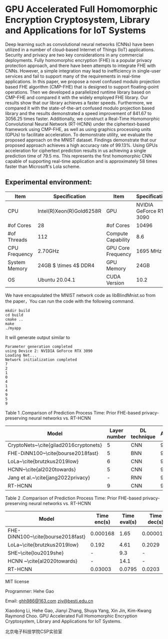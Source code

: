 # GPU Accelerated Full Homomorphic Encryption Cryptosystem, Library and Applications for IoT Systems

Deep learning such as convolutional neural networks (CNNs) have been utilized in a number of cloud-based Internet of Things (IoT) applications. Security and privacy are two key considerations in any commercial deployments. Fully homomorphic encryption (FHE) is a popular privacy protection approach, and there have been attempts to integrate FHE with CNNs. However, a simple integration may lead to inefficiency in single-user services and fail to support many of the requirements in real-time applications. In this paper, we propose a novel confused modulo projection based FHE algorithm (CMP-FHE) that is designed to support floating-point operations. Then we developed a parallelized runtime library based on CMP-FHE and compared it with the widely employed FHE library. Our results show that our library achieves a faster speeds. Furthermore, we compared it with the state-of-the-art confused modulo projection based library and the results demonstrated a speed improvement of 841.67 to 3056.25 times faster.
Additionally, we construct a Real-Time Homomorphic Convolutional Neural Network (RT-HCNN) under the ciphertext-based framework using CMP-FHE, as well as using graphics processing units (GPUs) to facilitate acceleration. To demonstrate utility, we evaluate the proposed approach on the MNIST dataset. Findings demonstrate that our proposed approach achieves a high accuracy rate of 99.13$\%$. Using GPUs acceleration for ciphertext prediction results in us achieving a single prediction time of 79.5 ms. This represents the first homomorphic CNN capable of supporting real-time application and is approximately 58 times faster than Microsoft's Lola scheme.

## Experimental environment:

| Item          | Specification            | Item               | Specification           |
| ------------- | ------------------------ | ------------------ | ----------------------- |
| CPU           | Intel(R)Xeon(R)Gold6258R | GPU                | NVIDIA GeForce RTX 3090 |
| \#of Cores    | 28                       | \#of Cores         | 10496                   |
| \#of Threads  | 112                      | Compute Capability | 8.6                     |
| CPU Frequency | 2.70GHz                  | GPU Core Frequency | 1695 MHz                |
| System Memory | 24GB $ \times 4$ DDR4    | GPU Memory         | 24GB                    |
| OS            | Ubuntu 20.04.1           | CUDA Version       | 10.2                    |

We have encapsulated the MNIST network code as libBlindMnist.so from the paper，You can run the code with the following command.

```
mkdir build
cd build
cmake ..
make
./myapp
```

It will generate output similar to

```
Parameter generation completed
using Device 2: NVIDIA GeForce RTX 3090
Loading Net...
Network initialization completed
7
2
1
0
4
1
4
9
5
9
```



Table 1 .Comparison of Prediction Process Time: Prior FHE-based privacy-preserving neural networks vs. RT-HCNN

| Model                                 | Layer number | DL technique | Accuracy(%) |
| ------------------------------------- | ------------ | ------------ | ----------- |
| CryptoNets~\cite{gilad2016cryptonets} | 5            | CNN          | 98.85       |
| FHE-DiNN100~\cite{bourse2018fast}     | 5            | BNN          | 96.35       |
| LoLa~\cite{brutzkus2019low}           | 6            | CNN          | 98.95       |
| HCNN~\cite{al2020towards}             | 5            | CNN          | 99          |
| Jang et al.~\cite{jang2022privacy}    | -            | RNN          | 94.2        |
| RT-HCNN                               | 9            | CNN          | 99.13       |

Table 2 .Comparison of Prediction Process Time: Prior FHE-based privacy-preserving neural networks vs. RT-HCNN

| Model                             | Time enc(s) | Time eval(s) | Time dec(s) |
| --------------------------------- | ----------- | ------------ | ----------- |
| FHE-DiNN100~\cite{bourse2018fast} | 0.000168    | 1.65         | 0.0000106   |
| LoLa~\cite{brutzkus2019low}       | 0.192       | 4.61         | 0.2029      |
| SHE~\cite{lou2019she}             | -           | 9.3          | -           |
| HCNN ~\cite{al2020towards}        | -           | 14.1         | -           |
| RT-HCNN                           | 0.03003     | 0.0795       | 0.0203      |

MIT license

Programmer: Hehe Gao

Email: ghh986@163.com  zjy@besti.edu.cn

Xiaodong Li, Hehe Gao,  Jianyi Zhang, Shuya Yang, Xin Jin,  Kim-Kwang Raymond Choo. GPU Accelerated Full Homomorphic Encryption Cryptosystem, Library and Applications for IoT Systems.

北京电子科技学院CSP实验室